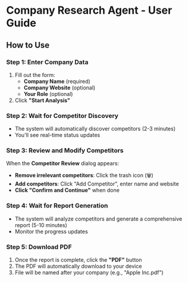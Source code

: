 # Company Research Agent - User Guide

## How to Use

### Step 1: Enter Company Data

1. Fill out the form:
   - **Company Name** (required)
   - **Company Website** (optional)
   - **Your Role** (optional)
2. Click **"Start Analysis"**

### Step 2: Wait for Competitor Discovery

- The system will automatically discover competitors (2-3 minutes)
- You'll see real-time status updates

### Step 3: Review and Modify Competitors

When the **Competitor Review** dialog appears:

- **Remove irrelevant competitors**: Click the trash icon (🗑️)
- **Add competitors**: Click "Add Competitor", enter name and website
- **Click "Confirm and Continue"** when done

### Step 4: Wait for Report Generation

- The system will analyze competitors and generate a comprehensive report (5-10 minutes)
- Monitor the progress updates

### Step 5: Download PDF

1. Once the report is complete, click the **"PDF"** button
2. The PDF will automatically download to your device
3. File will be named after your company (e.g., "Apple Inc.pdf")
